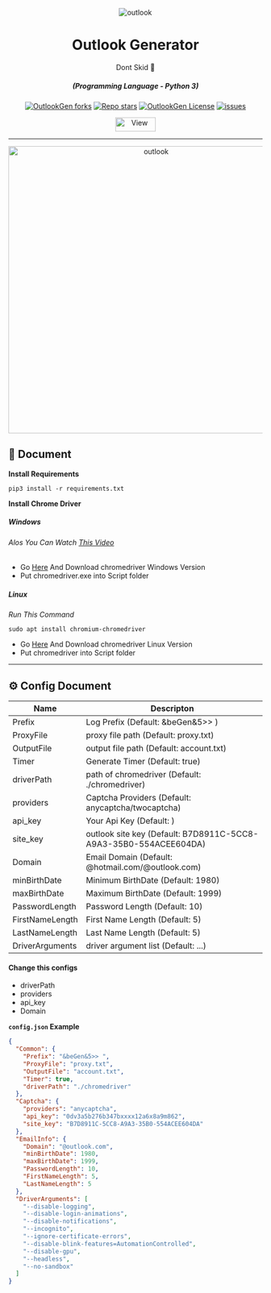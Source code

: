 <p align="center"><img src="https://arvanloud.io/dl_16062215/icon.ico" alt="outlook"></p>
<div align="center" style="margin-top: 0;">
   <h1>Outlook Generator</h1>
   <p>Dont Skid 👀</p>
</div>
<em><h5 align="center">(Programming Language - Python 3)</h5></em>
<p align="center">
<a href="#"><img alt="OutlookGen forks" src="https://img.shields.io/github/forks/MatrixTM/OutlookGen?style=for-the-badge"></a>
<a href="#"><img alt="Repo stars" src="https://img.shields.io/github/stars/MatrixTM/OutlookGen?style=for-the-badge&color=yellow"></a>
<a href="#"><img alt="OutlookGen License" src="https://img.shields.io/github/license/MatrixTM/OutlookGen?color=orange&style=for-the-badge"></a>
<a href="https://github.com/MatrixTM/OutlookGen/issues"><img alt="issues" src="https://img.shields.io/github/issues/MatrixTM/OutlookGen?color=purple&style=for-the-badge"></a>
<p align="center"><img src="https://views.whatilearened.today/views/github/MatrixTM/OutlookGen.svg" width="80px" height="28px" alt="View"></p>

---

<p align="center"><img src="https://user-images.githubusercontent.com/95581741/192341106-89bf0a97-d974-4e41-866e-8e334a0b6ed5.png" width="570" alt="outlook"></p>

## 📝 Document

**Install Requirements**

```
pip3 install -r requirements.txt
```

**Install Chrome Driver**

##### Windows

###### Alos You Can Watch [This Video](https://youtube.com)

- Go [Here](https://chromedriver.chromium.org/downloads) And Download chromedriver Windows Version
- Put chromedriver.exe into Script folder

##### Linux

*Run This Command*

```shell script
sudo apt install chromium-chromedriver
```

- Go [Here](https://chromedriver.chromium.org/downloads) And Download chromedriver Linux Version
- Put chromedriver into Script folder

---

## ⚙️ Config Document

| Name  | Descripton |
| ------------- | ------------- |
| Prefix  | Log Prefix (Default: &beGen&5>> )  |
| ProxyFile  | proxy file path (Default: proxy.txt)  |
| OutputFile  | output file path (Default: account.txt)  |
| Timer  | Generate Timer (Default: true)  |
| driverPath  | path of chromedriver (Default: ./chromedriver)  |
| providers  | Captcha Providers (Default: anycaptcha/twocaptcha)  |
| api_key  | Your Api Key (Default: )  |
| site_key  | outlook site key (Default: B7D8911C-5CC8-A9A3-35B0-554ACEE604DA)  |
| Domain  | Email Domain (Default: @hotmail.com/@outlook.com)  |
| minBirthDate  | Minimum BirthDate (Default: 1980)  |
| maxBirthDate  | Maximum BirthDate (Default: 1999)  |
| PasswordLength  | Password Length (Default: 10)  |
| FirstNameLength  | First Name Length (Default: 5)  |
| LastNameLength  | Last Name Length (Default: 5)  |
| DriverArguments  | driver argument list (Default: ...)  |

#### Change this configs

- driverPath
- providers
- api_key
- Domain

**`config.json` Example**

```json
{
  "Common": {
    "Prefix": "&beGen&5>> ",
    "ProxyFile": "proxy.txt",
    "OutputFile": "account.txt",
    "Timer": true,
    "driverPath": "./chromedriver"
  },
  "Captcha": {
    "providers": "anycaptcha",
    "api_key": "0dv3a5b276b347bxxxx12a6x8a9m862",
    "site_key": "B7D8911C-5CC8-A9A3-35B0-554ACEE604DA"
  },
  "EmailInfo": {
    "Domain": "@outlook.com",
    "minBirthDate": 1980,
    "maxBirthDate": 1999,
    "PasswordLength": 10,
    "FirstNameLength": 5,
    "LastNameLength": 5
  },
  "DriverArguments": [
    "--disable-logging",
    "--disable-login-animations",
    "--disable-notifications",
    "--incognito",
    "--ignore-certificate-errors",
    "--disable-blink-features=AutomationControlled",
    "--disable-gpu",
    "--headless",
    "--no-sandbox"
  ]
}
```
